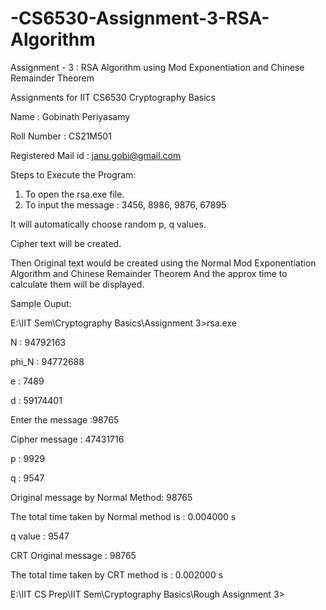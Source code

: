 # -CS6530-Assignment-3-RSA-Algorithm
Assignment - 3 :  RSA Algorithm using Mod Exponentiation and Chinese Remainder Theorem

Assignments for IIT CS6530 Cryptography Basics

Name : Gobinath Periyasamy

Roll Number : CS21M501

Registered Mail id : janu.gobi@gmail.com

Steps to Execute the Program:

1. To open the rsa.exe file.
2. To input the message : 3456, 8986, 9876, 67895

It will automatically choose random p, q values.

Cipher text will be created.

Then Original text would be created using the Normal Mod Exponentiation Algorithm and Chinese Remainder Theorem
And the approx time to calculate them will be displayed.

Sample Ouput:


E:\IIT Sem\Cryptography Basics\Assignment 3>rsa.exe

N : 94792163

phi_N : 94772688

e : 7489

d : 59174401

Enter the message :98765

Cipher message : 47431716

p : 9929

q : 9547

Original message by Normal Method: 98765

The total time taken by Normal method is : 0.004000 s

q value : 9547

CRT Original message : 98765

The total time taken by CRT method is : 0.002000 s

E:\IIT CS Prep\IIT Sem\Cryptography Basics\Rough Assignment 3>
